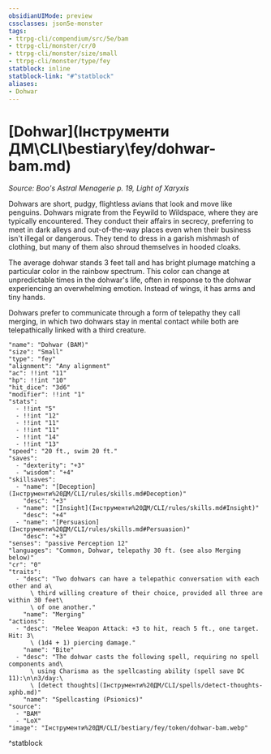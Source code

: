 ```yaml
---
obsidianUIMode: preview
cssclasses: json5e-monster
tags:
- ttrpg-cli/compendium/src/5e/bam
- ttrpg-cli/monster/cr/0
- ttrpg-cli/monster/size/small
- ttrpg-cli/monster/type/fey
statblock: inline
statblock-link: "#^statblock"
aliases:
- Dohwar
---
```

# [Dohwar](Інструменти ДМ\CLI\bestiary\fey/dohwar-bam.md)
*Source: Boo's Astral Menagerie p. 19, Light of Xaryxis*  

Dohwars are short, pudgy, flightless avians that look and move like penguins. Dohwars migrate from the Feywild to Wildspace, where they are typically encountered. They conduct their affairs in secrecy, preferring to meet in dark alleys and out-of-the-way places even when their business isn't illegal or dangerous. They tend to dress in a garish mishmash of clothing, but many of them also shroud themselves in hooded cloaks.

The average dohwar stands 3 feet tall and has bright plumage matching a particular color in the rainbow spectrum. This color can change at unpredictable times in the dohwar's life, often in response to the dohwar experiencing an overwhelming emotion. Instead of wings, it has arms and tiny hands.

Dohwars prefer to communicate through a form of telepathy they call merging, in which two dohwars stay in mental contact while both are telepathically linked with a third creature.

```statblock
"name": "Dohwar (BAM)"
"size": "Small"
"type": "fey"
"alignment": "Any alignment"
"ac": !!int "11"
"hp": !!int "10"
"hit_dice": "3d6"
"modifier": !!int "1"
"stats":
  - !!int "5"
  - !!int "12"
  - !!int "11"
  - !!int "11"
  - !!int "14"
  - !!int "13"
"speed": "20 ft., swim 20 ft."
"saves":
  - "dexterity": "+3"
  - "wisdom": "+4"
"skillsaves":
  - "name": "[Deception](Інструменти%20ДМ/CLI/rules/skills.md#Deception)"
    "desc": "+3"
  - "name": "[Insight](Інструменти%20ДМ/CLI/rules/skills.md#Insight)"
    "desc": "+4"
  - "name": "[Persuasion](Інструменти%20ДМ/CLI/rules/skills.md#Persuasion)"
    "desc": "+3"
"senses": "passive Perception 12"
"languages": "Common, Dohwar, telepathy 30 ft. (see also Merging below)"
"cr": "0"
"traits":
  - "desc": "Two dohwars can have a telepathic conversation with each other and a\
      \ third willing creature of their choice, provided all three are within 30 feet\
      \ of one another."
    "name": "Merging"
"actions":
  - "desc": "Melee Weapon Attack: +3 to hit, reach 5 ft., one target. Hit: 3\
      \ (1d4 + 1) piercing damage."
    "name": "Bite"
  - "desc": "The dohwar casts the following spell, requiring no spell components and\
      \ using Charisma as the spellcasting ability (spell save DC 11):\n\n3/day:\
      \ [detect thoughts](Інструменти%20ДМ/CLI/spells/detect-thoughts-xphb.md)"
    "name": "Spellcasting (Psionics)"
"source":
  - "BAM"
  - "LoX"
"image": "Інструменти%20ДМ/CLI/bestiary/fey/token/dohwar-bam.webp"
```
^statblock